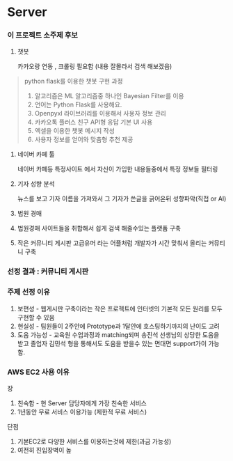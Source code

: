 # Server

### 이 프로젝트 소주제 후보  

1. 챗봇 

   카카오랑 연동 , 크롤링 필요함 \(내용 잘몰라서 검색 해보겠음\)

> python flask를 이용한 챗봇 구현 과정
>
> 1. 알고리즘은 ML 알고리즘중 하나인 Bayesian Filter를 이용 
> 2. 언어는 Python Flask를 사용해요. 
> 3. Openpyxl 라이브러리를 이용해서 사용자 정보 관리 
> 4. 카카오톡 플러스 친구 API형 응답 기본 UI 사용
> 5. 엑셀을 이용한 챗봇 메시지 작성 
> 6. 사용자 정보를 얻어와 맞춤형 추천 제공

1. 네이버 카페 툴

   네이버 카페등 특정사이트 에서 자신이 가입한 내용들중에서 특정 정보들 필터링

2. 기자 성향 분석

   뉴스를 보고 기자 이름을 가져와서 그 기자가 쓴글을 긁어온뒤 성향파악\(직접 or AI\)

3. 법원 경매 
4. 법원경매 사이트들을 취합해서 쉽게 검색 해줄수있는 플랫폼 구축
5. 작은 커뮤니티 게시판  고급유머 라는 어플처럼 개발자가 시간 맞춰서 올리는 커뮤티니 구축

### 선정 결과 : 커뮤니티 게시판 

### 주제 선정 이유 

1. 보편성 -  웹게시판 구축이라는 작은 프로젝트에 인터넷의 기본적 모든 원리를 모두 구현할 수 있음
2. 현실성 - 팀원들이 2주안에 Prototype과 1달안에  호스팅하기까지의 난이도 고려
3.  도움 가능성 - 교육원 수업과정과 matching되며 송진석 선생님의 상당한 도움을 받고 졸업자 김민석 형을 통해서도 도움을 받을수 있는 면대면 support가이 가능함.

### AWS EC2 사용 이유 

장

1. 친숙함 - 현 Server 담당자에게 가장 친숙한 서비스 
2. 1년동안 무료 서비스 이용가능 \(제한적 무료 서비스\)

단점 

1. 기본EC2로 다양한 서비스를 이용하는것에 제한\(과금 가능성\)
2. 여전히 진입장벽이 높



